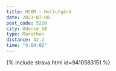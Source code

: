 ```yaml
---
title: HCBM - Hollufgård
date: 2023-07-08
post_code: 5220
city: Odense SØ
type: Marathon
distance: 42.2
time: "4:04:02"
---
```

{% include strava.html id=9410583151 %}